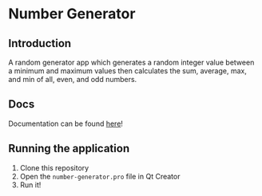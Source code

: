 # Number Generator
## Introduction

A random generator app which generates a random integer value between a minimum and maximum values then calculates the sum, average, max, and min of all, even, and odd numbers.

## Docs

Documentation can be found [here](https://zekumoru.github.io/qt-number-generator/)!

## Running the application

1. Clone this repository
2. Open the `number-generator.pro` file in Qt Creator
3. Run it!
